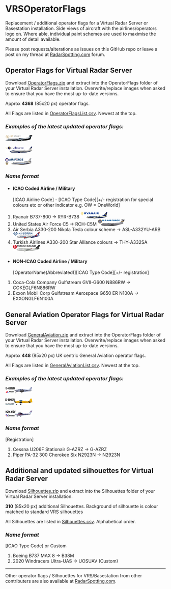# VRSOperatorFlags

Replacement / additional operator flags for a Virtual Radar Server or Basestation installation. Side views of aircraft with the airlines/operators logo on. Where able, individual paint schemes are used to maximise the amount of detail available. 

Please post requests/alterations as issues on this GitHub repo or leave a post on my thread at [RadarSpotting.com](https://radarspotting.com/forum/index.php/topic,11887.0.html) forum. 

## Operator Flags for Virtual Radar Server

Download [OperatorFlags.zip](https://github.com/rikgale/VRSOperatorFlags/raw/main/OperatorFlags.zip) and extract into the OperatorFlags folder of your Virtual Radar Server installation. Overwrite/replace images when asked to ensure that you have the most up-to-date versions.

Approx **4368** (85x20 px) operator flags. 

All Flags are listed in [OperatorFlagsList.csv](https://github.com/rikgale/VRSOperatorFlags/raw/main/OperatorFlagsList.csv). Newest at the top. 

### *Examples of the latest updated operator flags:*

![alt text](https://github.com/rikgale/VRSOperatorFlags/blob/main/Latest/Fleet/Latest1.bmp " ")

![alt text](https://github.com/rikgale/VRSOperatorFlags/blob/main/Latest/Fleet/Latest2.bmp " ")

![alt text](https://github.com/rikgale/VRSOperatorFlags/blob/main/Latest/Fleet/Latest3.bmp " ")

### *Name format*
+ #### ICAO Coded Airline / Military

    [ICAO Airline Code] - [ICAO Type Code][+/- registration for special colours etc or other indicator e.g. OW = OneWorld]
    

1. Ryanair B737-800 -> RYR-B738 ![alt text](https://github.com/rikgale/VRSOperatorFlags/blob/main/Latest/eg/RYR-B738.bmp "RYR-B738")
2. United States Air Force C5 -> RCH-C5M ![alt text](https://github.com/rikgale/VRSOperatorFlags/blob/main/Latest/eg/RCH-C5M.bmp "RCH-C5M.")
3. Air Serbia A330-200 Nikola Tesla colour scheme -> ASL-A332YU-ARB ![alt text](https://github.com/rikgale/VRSOperatorFlags/blob/main/Latest/eg/ASL-A332YU-ARB.bmp "ASL-A332YU-ARB")
4. Turkish Airlines A330-200 Star Alliance colours -> THY-A332SA ![alt text](https://github.com/rikgale/VRSOperatorFlags/blob/main/Latest/eg/THY-A332SA.bmp "THY-A332SA")


+ #### NON-ICAO Coded Airline / Military
    [OperatorName(Abbreviated)][ICAO Type Code][+/- registration]
  
  
1. Coca-Cola Company Gulfstream GVII-G600 N886RW -> COKEGLF6N886RW
2. Exxon Mobil Corp	Gulfstream Aerospace G650 ER N100A -> EXXONGLF6N100A



## General Aviation Operator Flags for Virtual Radar Server

Download [GeneralAviation.zip](https://github.com/rikgale/VRSOperatorFlags/raw/main/GeneralAviation.zip) and extract into the OperatorFlags folder of your Virtual Radar Server installation. Overwrite/replace images when asked to ensure that you have the most up-to-date versions.

Approx **448** (85x20 px) UK centric General Aviation operator flags.

All Flags are listed in [GeneralAviationList.csv](https://github.com/rikgale/VRSOperatorFlags/raw/main/GeneralAviationList.csv). Newest at the top.

### *Examples of the latest updated operator flags:*

![alt text](https://github.com/rikgale/VRSOperatorFlags/blob/main/Latest/GA/Latest1.bmp " ")

![alt text](https://github.com/rikgale/VRSOperatorFlags/blob/main/Latest/GA/Latest2.bmp " ")

![alt text](https://github.com/rikgale/VRSOperatorFlags/blob/main/Latest/GA/Latest3.bmp " ")

### *Name format*

[Registration]

1. Cessna U206F Stationair G-AZRZ -> G-AZRZ
2. Piper PA-32 300 Cherokee Six N2923N -> N2923N




## Additional and updated silhouettes for Virtual Radar Server

Download [Silhouettes.zip](https://github.com/rikgale/VRSOperatorFlags/raw/main/Silhouettes.zip) and extract into the Silhouettes folder of your Virtual Radar Server installation. 

**310** (85x20 px) additional Silhouettes. Background of silhouette is colour matched to standard VRS silhouettes

All Silhouettes are listed in [Silhouettes.csv](https://github.com/rikgale/VRSOperatorFlags/raw/main/Silhouettes.csv). Alphabetical order. 

### *Name format*

[ICAO Type Code] or Custom

1. Boeing B737 MAX 8 -> B38M
2. 2020 Windracers Ultra-UAS -> UOSUAV (Custom)

---

Other operator flags / Silhouettes for VRS/Basestation from other contributers are also available at [RadarSpotting.com](https://radarspotting.com/forum/index.php?action=forum).

